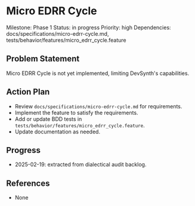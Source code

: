 # Micro EDRR Cycle
Milestone: Phase 1
Status: in progress
Priority: high
Dependencies: docs/specifications/micro-edrr-cycle.md, tests/behavior/features/micro_edrr_cycle.feature

## Problem Statement
Micro EDRR Cycle is not yet implemented, limiting DevSynth's capabilities.


## Action Plan
- Review `docs/specifications/micro-edrr-cycle.md` for requirements.
- Implement the feature to satisfy the requirements.
- Add or update BDD tests in `tests/behavior/features/micro_edrr_cycle.feature`.
- Update documentation as needed.

## Progress
- 2025-02-19: extracted from dialectical audit backlog.

## References
- None

